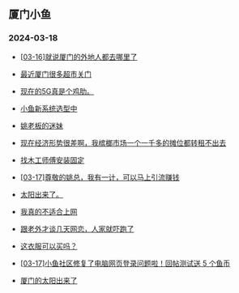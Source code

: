 ## 厦门小鱼 
### 2024-03-18

+ [[03-16]就说厦门的外地人都去哪里了](http://bbs.xmfish.com/read-htm-tid-18161552.html)

+ [最近厦门很多超市关门](http://bbs.xmfish.com/read-htm-tid-18161732.html)

+ [现在的5G真是个鸡肋。](http://bbs.xmfish.com/read-htm-tid-18161587.html)

+ [小鱼新系统选型中](http://bbs.xmfish.com/read-htm-tid-18161554.html)

+ [姚老板的迷妹](http://bbs.xmfish.com/read-htm-tid-18161579.html)

+ [现在经济形势很差啊，我槟榔市场一个一千多的摊位都转租不出去](http://bbs.xmfish.com/read-htm-tid-18161769.html)

+ [找木工师傅安装固定](http://bbs.xmfish.com/read-htm-tid-18161572.html)

+ [[03-17]尊敬的姚总，我有一计，可以马上引流赚钱](http://bbs.xmfish.com/read-htm-tid-18161634.html)

+ [太阳出来了。](http://bbs.xmfish.com/read-htm-tid-18161684.html)

+ [我真的不适合上网](http://bbs.xmfish.com/read-htm-tid-18161832.html)

+ [跟老外才谈几天网恋，人家就吓跑了](http://bbs.xmfish.com/read-htm-tid-18161562.html)

+ [这衣服可以买吗？](http://bbs.xmfish.com/read-htm-tid-18161846.html)

+ [[03-17]小鱼社区修复了电脑网页登录问题啦！回帖测试送 5 个鱼币](http://bbs.xmfish.com/read-htm-tid-18161873.html)

+ [厦门的太阳出来了](http://bbs.xmfish.com/read-htm-tid-18161681.html)

